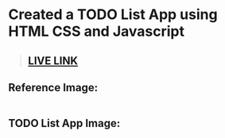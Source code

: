 # Created a TODO List App using HTML CSS and Javascript

>## [LIVE LINK]()

## Reference Image:
![]()

## TODO List App Image:

![]()


